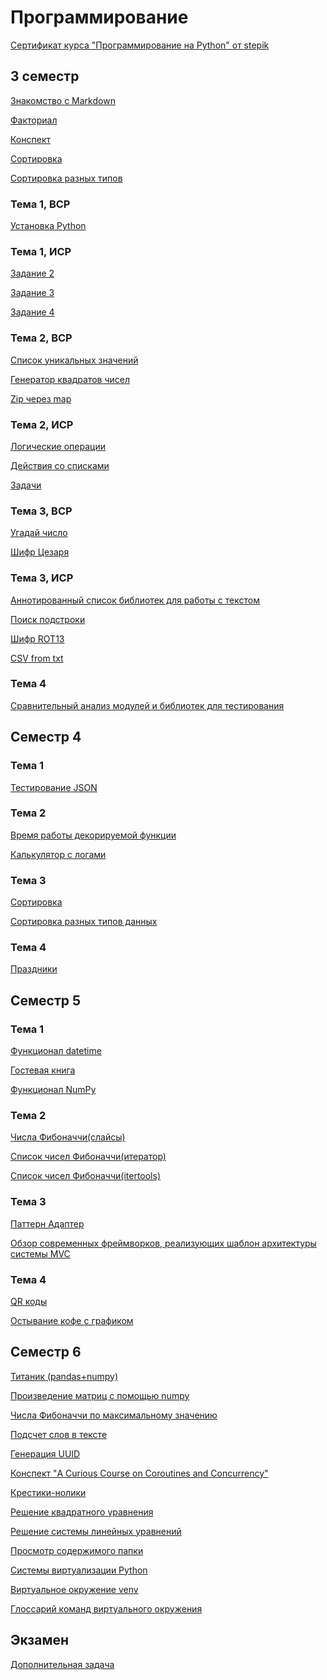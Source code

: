 # Программирование

[Сертификат курса "Программирование на Python" от stepik](https://stepik.org/cert/380671)

## 3 семестр
[Знакомство с Markdown](https://github.com/DementedJim/Markdown)

[Факториал](https://github.com/DementedJim/programming/blob/master/3%20семестр/Факториал.py)

[Конспект](https://github.com/DementedJim/22-11-2018)

[Сортировка](https://github.com/DementedJim/18-10-2018-Python)

[Сортировка разных типов](https://github.com/DementedJim/programming/blob/master/3%20семестр/Сортировка.py)
### Тема 1, ВСР
[Установка Python](https://github.com/DementedJim/programming/blob/master/3%20семестр/Тема%201/Установка%20Python%20на%20Windows.pdf)
### Тема 1, ИСР
[Задание 2](https://github.com/DementedJim/programming/blob/master/3%20семестр/Тема%201/ИСР/Задание%202.py)

[Задание 3](https://github.com/DementedJim/programming/blob/master/3%20семестр/Тема%201/ИСР/Задание%203.py)

[Задание 4](https://github.com/DementedJim/programming/blob/master/3%20семестр/Тема%201/ИСР/Задание%204.py)

### Тема 2, ВСР
[Список уникальных значений](https://github.com/DementedJim/programming/blob/master/3%20семестр/Тема%202/ВСР/Список%20уникальных%20значений.py)

[Генератор квадратов чисел](https://github.com/DementedJim/programming/blob/master/3%20семестр/Тема%202/ВСР/Генератор%20квадратов.py)

[Zip через map](https://github.com/DementedJim/programming/blob/master/3%20семестр/Тема%202/ВСР/ZipMap.py)

### Тема 2, ИСР
[Логические операции](https://github.com/DementedJim/programming/blob/master/3%20семестр/Тема%202/ИСР/Задание%201%2B2.py)

[Действия со списками](https://github.com/DementedJim/programming/blob/master/3%20семестр/Тема%202/ИСР/Задание%203.py)

[Задачи](https://github.com/DementedJim/programming/blob/master/3%20семестр/Тема%202/ИСР/Задание%204.py)

### Тема 3, ВСР
[Угадай число](https://github.com/DementedJim/programming/blob/master/3%20семестр/Тема%203/ВСР/Угадай%20число.py)

[Шифр Цезаря](https://github.com/DementedJim/programming/blob/master/3%20семестр/Тема%203/ВСР/Шифр%20Цезаря.py)

### Тема 3, ИСР
[Аннотированный список библиотек для работы с текстом](https://github.com/DementedJim/programming/blob/master/3%20семестр/Тема%203/ИСР/Аннотированный%20список%20библиотек%20для%20работы%20с%20текстом.pdf)

[Поиск подстроки](https://github.com/DementedJim/programming/blob/master/3%20семестр/Тема%203/ИСР/Поиск%20подстроки.py)

[Шифр ROT13](https://github.com/DementedJim/programming/blob/master/3%20семестр/Тема%203/ИСР/rot13.py)

[CSV from txt](https://github.com/DementedJim/programming/blob/master/3%20семестр/Тема%203/ИСР/CSV%20creator.py)

### Тема 4
[Сравнительный анализ модулей и библиотек для тестирования](https://github.com/DementedJim/programming/blob/master/3%20семестр/Тема%204/Сравнительный%20анализ%20модулей%20и%20библиотек%20для%20тестирования.pdf)

## Семестр 4
### Тема 1

[Тестирование JSON](https://github.com/DementedJim/programming/tree/master/4%20%D1%81%D0%B5%D0%BC%D0%B5%D1%81%D1%82%D1%80/%D0%A2%D0%B5%D1%81%D1%82%D0%B8%D1%80%D0%BE%D0%B2%D0%B0%D0%BD%D0%B8%D0%B5%20JSON)

### Тема 2

[Время работы декорируемой функции](https://github.com/DementedJim/programming/blob/master/4%20семестр/Время%20выполнения.py)

[Калькулятор с логами](https://github.com/DementedJim/programming/blob/master/4%20семестр/logcalc.py)

### Тема 3

[Сортировка](https://github.com/DementedJim/programming/blob/master/4%20семестр/Сортировка.py)

[Сортировка разных типов данных](https://github.com/DementedJim/programming/blob/master/4%20семестр/Сортировка%20разных%20типов%20данных.py)

### Тема 4

[Праздники](https://github.com/DementedJim/programming/blob/master/4%20семестр/Праздники.py)


## Семестр 5

### Тема 1

[Функционал datetime](https://github.com/DementedJim/programming/blob/master/5%20семестр/datetime.md)

[Гостевая книга](https://github.com/DementedJim/programming/tree/master/5%20семестр/Гостевая%20книга)

[Функционал NumPy](https://github.com/DementedJim/programming/tree/master/5%20семестр/numpy)

### Тема 2

[Числа Фибоначчи(слайсы)](https://github.com/DementedJim/programming/blob/master/5%20семестр/fibonacci%20(slices).py)

[Список чисел Фибоначчи(итератор)](https://github.com/DementedJim/programming/blob/master/5%20семестр/fibonacci%20(iterator).py)

[Список чисел Фибоначчи(itertools)](https://github.com/DementedJim/programming/blob/master/5%20семестр/fibonacci%20(itertools).py)

### Тема 3

[Паттерн Адаптер](https://github.com/DementedJim/programming/blob/master/5%20семестр/adapter.md)

[Обзор современных фреймворков, реализующих шаблон архитектуры системы MVC](https://github.com/DementedJim/programming/blob/master/5%20семестр/Фреймворки%20для%20MVC.md)

### Тема 4

[QR коды](https://github.com/DementedJim/programming/blob/master/5%20%D1%81%D0%B5%D0%BC%D0%B5%D1%81%D1%82%D1%80/qrcodes.py)

[Остывание кофе с графиком](https://github.com/DementedJim/programming/tree/master/4%20семестр/Coffee%20(остывание%20кофе%2C%20вычисления%20с%20графикой))



## Семестр 6


[Титаник (pandas+numpy)](https://github.com/DementedJim/programming/tree/master/6%20семестр/Титаник)

[Произведение матриц с помощью numpy](https://github.com/DementedJim/programming/blob/master/6%20семестр/Произведение%20матриц%20с%20помощью%20numpy.py)

[Числа Фибоначчи по максимальному значению](https://github.com/DementedJim/programming/blob/master/5%20семестр/fibonacci%20(generator).py)

[Подсчет слов в тексте](https://github.com/DementedJim/programming/blob/master/6%20семестр/Подсчет%20слов.py)

[Генерация UUID](https://github.com/DementedJim/programming/blob/master/6%20%D1%81%D0%B5%D0%BC%D0%B5%D1%81%D1%82%D1%80/id.py)

[Конспект "A Curious Course on Coroutines and Concurrency"](https://github.com/DementedJim/programming/blob/master/6%20%D1%81%D0%B5%D0%BC%D0%B5%D1%81%D1%82%D1%80/A%20Curious%20Course%20on%20Coroutines%20and%20Concurrency.md#a-curious-course-on-coroutines-and-concurrency-by-david-beazley)

[Крестики-нолики](https://github.com/DementedJim/programming/blob/master/6%20семестр/Крестики-нолики.py)

[Решение квадратного уравнения](https://github.com/DementedJim/programming/tree/master/6%20семестр/Квадратное%20уравнение)

[Решение системы линейных уравнений](https://github.com/DementedJim/programming/tree/master/6%20семестр/Система%20линейных%20уравнений)

[Просмотр содержимого папки](https://github.com/DementedJim/programming/tree/master/6%20семестр/folder_chooser)

[Системы виртуализации Python](https://github.com/DementedJim/programming/blob/master/6%20семестр/Системы%20витртуализации%20проектов.pdf)

[Виртуальное окружение venv](https://github.com/DementedJim/programming/tree/master/6%20семестр/Виртуальное%20окружение)

[Глоссарий команд виртуального окружения](https://github.com/DementedJim/programming/blob/master/6%20%D1%81%D0%B5%D0%BC%D0%B5%D1%81%D1%82%D1%80/%D0%93%D0%BB%D0%BE%D1%81%D1%81%D0%B0%D1%80%D0%B8%D0%B9%20%D0%BA%D0%BE%D0%BC%D0%B0%D0%BD%D0%B4%20%D0%B2%D0%B8%D1%80%D1%82%D1%83%D0%B0%D0%BB%D1%8C%D0%BD%D0%BE%D0%B3%D0%BE%20%D0%BE%D0%BA%D1%80%D1%83%D0%B6%D0%B5%D0%BD%D0%B8%D1%8F.pdf)


## Экзамен
[Дополнительная задача](https://github.com/DementedJim/programming/blob/master/Доп.%20задача.py)



